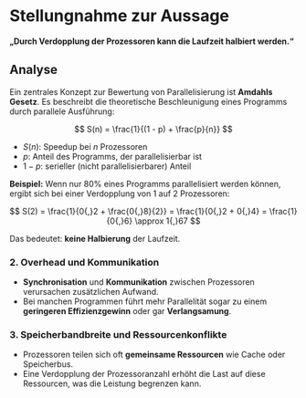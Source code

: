 # Stellungnahme zur Aussage
**„Durch Verdopplung der Prozessoren kann die Laufzeit halbiert werden.“**
## Analyse

Ein zentrales Konzept zur Bewertung von Parallelisierung ist **Amdahls Gesetz**. Es beschreibt die theoretische Beschleunigung eines Programms durch parallele Ausführung:

$$
S(n) = \frac{1}{(1 - p) + \frac{p}{n}}
$$

- $S(n)$: Speedup bei $n$ Prozessoren
- $p$: Anteil des Programms, der parallelisierbar ist
- $1 - p$: serieller (nicht parallelisierbarer) Anteil

**Beispiel:** Wenn nur 80% eines Programms parallelisiert werden können, ergibt sich bei einer Verdopplung von 1 auf 2 Prozessoren:

$$
S(2) = \frac{1}{0{,}2 + \frac{0{,}8}{2}} = \frac{1}{0{,}2 + 0{,}4} = \frac{1}{0{,}6} \approx 1{,}67
$$

Das bedeutet: **keine Halbierung** der Laufzeit.

### 2. **Overhead und Kommunikation**

- **Synchronisation** und **Kommunikation** zwischen Prozessoren verursachen zusätzlichen Aufwand.
- Bei manchen Programmen führt mehr Parallelität sogar zu einem **geringeren Effizienzgewinn** oder gar **Verlangsamung**.

### 3. **Speicherbandbreite und Ressourcenkonflikte**

- Prozessoren teilen sich oft **gemeinsame Ressourcen** wie Cache oder Speicherbus.
- Eine Verdopplung der Prozessoranzahl erhöht die Last auf diese Ressourcen, was die Leistung begrenzen kann.
